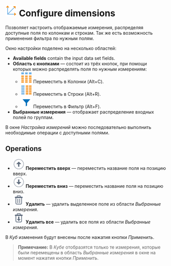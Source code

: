 # ![Configure dimensions](./../../images/icons/common/dataset-operations/dsa-group_default.svg) Configure dimensions

Позволяет настроить отображаемые измерения, распределяя доступные поля по колонкам и строкам. Так же есть возможность применения фильтра по нужным полям.

Окно настройки поделено на несколько областей:

* **Available fields** contain the input data set fields.
* **Область с кнопками** — состоит из трёх кнопок, при помощи которых можно распределять поля по нужным измерениям:
   * ![Колонки](../../images/icons/common/dataset-operations/dsa-columns_default.svg) Переместить в Колонки (Alt+C).
   * ![Строки](../../images/icons/common/dataset-operations/dsa-rows_default.svg) Переместить в Строки (Alt+R).
   * ![Фильтр](../../images/icons/viewers/cluster-profiles/filter_active_18x18.svg) Переместить в Фильтр (Alt+F).
* **Выбранные измерения** — отображает распределение входных полей по группам.

В окне *Настройка измерений* можно последовательно выполнить необходимые операции с доступными полями.

## Operations

* ![](./../../images/icons/common/toolbar-controls/moveup_default.svg) **Переместить вверх** — переместить название поля на позицию вверх.
* ![](./../../images/icons/common/toolbar-controls/movedown_default.svg) **Переместить вниз** — переместить название поля на позицию вниз.
* ![](./../../images/icons/common/toolbar-controls/delete_default.svg) **Удалить** — удалить выделенное поле из области *Выбранные измерения*.
* ![](./../../images/icons/common/toolbar-controls/delete-all_default.svg) **Удалить все** — удалить все поля из области *Выбранные измерения*.

В *Куб* изменения будут внесены  после нажатия кнопки *Применить*.

> **Примечание:** В *Кубе* отобразятся только те измерения, которые были перемещены в область *Выбранные измерения* в окне на момент нажатия кнопки *Применить*.

